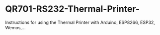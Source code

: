 # QR701-RS232-Thermal-Printer-
Instructions for using the Thermal Printer with Arduino, ESP8266, ESP32, Wemos,...
